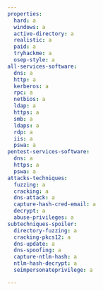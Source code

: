 ```yaml
---
properties:
  hard: a
  windows: a
  active-directory: a
  realistic: a
  paid: a
  tryhackme: a
  osep-style: a
all-services-software:
  dns: a
  http: a
  kerberos: a
  rpc: a
  netbios: a
  ldap: a
  https: a
  smb: a
  ldaps: a
  rdp: a
  iis: a
  pswa: a
pentest-services-software:
  dns: a
  https: a
  pswa: a
attacks-techniques:
  fuzzing: a
  cracking: a
  dns-attack: a
  capture-hash-cred-email: a
  decrypt: a
  abuse-privileges: a
subtechniques-spoiler:
  directory-fuzzing: a
  cracking-pkcs12: a
  dns-update: a
  dns-spoofing: a
  capture-ntlm-hash: a
  ntlm-hash-decrypt: a
  seimpersonateprivilege: a

---
```

